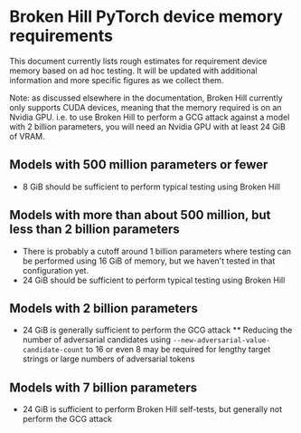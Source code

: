 # Broken Hill PyTorch device memory requirements

This document currently lists rough estimates for requirement device memory based on ad hoc testing. It will be updated with additional information and more specific figures as we collect them.

Note: as discussed elsewhere in the documentation, Broken Hill currently only supports CUDA devices, meaning that the memory required is on an Nvidia GPU. i.e. to use Broken Hill to perform a GCG attack against a model with 2 billion parameters, you will need an Nvidia GPU with at least 24 GiB of VRAM.

## Models with 500 million parameters or fewer

* 8 GiB should be sufficient to perform typical testing using Broken Hill

## Models with more than about 500 million, but less than 2 billion parameters

* There is probably a cutoff around 1 billion parameters where testing can be performed using 16 GiB  of memory, but we haven't tested in that configuration yet.
* 24 GiB should be sufficient to perform typical testing using Broken Hill

## Models with 2 billion parameters

* 24 GiB is generally sufficient to perform the GCG attack
** Reducing the number of adversarial candidates using `--new-adversarial-value-candidate-count` to 16 or even 8 may be required for lengthy target strings or large numbers of adversarial tokens

## Models with 7 billion parameters

* 24 GiB is sufficient to perform Broken Hill self-tests, but generally not perform the GCG attack
